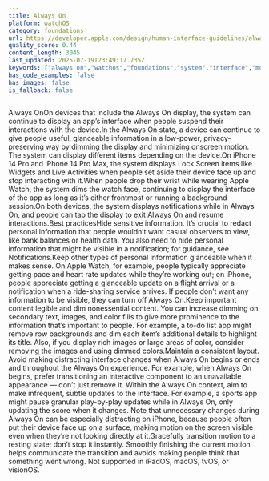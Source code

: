 ```yaml
---
title: Always On
platform: watchOS
category: foundations
url: https://developer.apple.com/design/human-interface-guidelines/always-on
quality_score: 0.44
content_length: 3045
last_updated: 2025-07-19T23:49:17.735Z
keywords: ["always on","watchos","foundations","system","interface","motion","widgets","images","color","layout"]
has_code_examples: false
has_images: false
is_fallback: false
---
```


Always OnOn devices that include the Always On display, the system can continue to display an app’s interface when people suspend their interactions with the device.In the Always On state, a device can continue to give people useful, glanceable information in a low-power, privacy-preserving way by dimming the display and minimizing onscreen motion. The system can display different items depending on the device.On iPhone 14 Pro and iPhone 14 Pro Max, the system displays Lock Screen items like Widgets and Live Activities when people set aside their device face up and stop interacting with it.When people drop their wrist while wearing Apple Watch, the system dims the watch face, continuing to display the interface of the app as long as it’s either frontmost or running a background session.On both devices, the system displays notifications while in Always On, and people can tap the display to exit Always On and resume interactions.Best practicesHide sensitive information. It’s crucial to redact personal information that people wouldn’t want casual observers to view, like bank balances or health data. You also need to hide personal information that might be visible in a notification; for guidance, see Notifications.Keep other types of personal information glanceable when it makes sense. On Apple Watch, for example, people typically appreciate getting pace and heart rate updates while they’re working out; on iPhone, people appreciate getting a glanceable update on a flight arrival or a notification when a ride-sharing service arrives. If people don’t want any information to be visible, they can turn off Always On.Keep important content legible and dim nonessential content. You can increase dimming on secondary text, images, and color fills to give more prominence to the information that’s important to people. For example, a to-do list app might remove row backgrounds and dim each item’s additional details to highlight its title. Also, if you display rich images or large areas of color, consider removing the images and using dimmed colors.Maintain a consistent layout. Avoid making distracting interface changes when Always On begins or ends and throughout the Always On experience. For example, when Always On begins, prefer transitioning an interactive component to an unavailable appearance — don’t just remove it. Within the Always On context, aim to make infrequent, subtle updates to the interface. For example, a sports app might pause granular play-by-play updates while in Always On, only updating the score when it changes. Note that unnecessary changes during Always On can be especially distracting on iPhone, because people often put their device face up on a surface, making motion on the screen visible even when they’re not looking directly at it.Gracefully transition motion to a resting state; don’t stop it instantly. Smoothly finishing the current motion helps communicate the transition and avoids making people think that something went wrong. Not supported in iPadOS, macOS, tvOS, or visionOS.